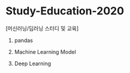 # Study-Education-2020
[머신러닝/딥러닝 스터디 및 교육]

1. pandas 

2. Machine Learning Model

3. Deep Learning 
